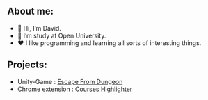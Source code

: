 ## About me:
- 👋 Hi, I’m David.
- 👀 I’m study at Open University.
- ❤️ I like programming and learning all sorts of interesting things.
## Projects:
- Unity-Game : <a href="https://play.google.com/store/apps/details?id=com.FlyingJellyFish.EscapeFromDungeon">Escape From Dungeon</a>
- Chrome extension : <a href="https://github.com/david-daveee/Extension-Highligher">Courses Highlighter</a>
<!---

--->
